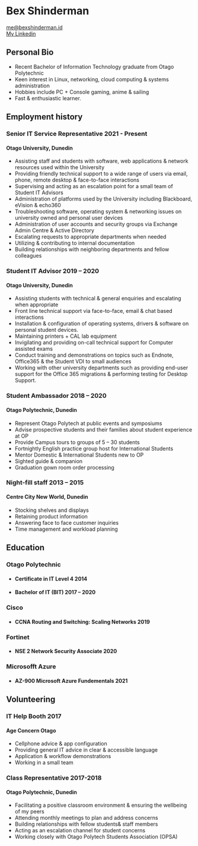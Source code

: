 # Bex Shinderman
<div>
<a href="me@bexshinderman.id"> me@bexshinderman.id </a> 

<br>
<a href="https://www.linkedin.com/in/bex-shinderman-2a72231ba"> My Linkedin </a>
<br>
</div>

## Personal Bio
* Recent Bachelor of Information Technology graduate from Otago Polytechnic
* Keen interest in Linux, networking, cloud computing & systems administration
* Hobbies include PC + Console gaming, anime & sailing
* Fast & enthusiastic learner.

## Employment history
### Senior IT Service Representative 	2021 - Present
#### Otago University, Dunedin 

* Assisting staff and students with software, web applications & network resources used within the University 
* Providing friendly technical support to a wide range of users via email, phone, remote desktop & face-to-face interactions
* Supervising and acting as an escalation point for a small team of Student IT Advisors 
* Administration of platforms used by the University including Blackboard, eVision & echo360
* Troubleshooting software, operating system & networking issues on university owned and personal user devices
* Administration of user accounts and security groups via Exchange Admin Centre & Active Directory
* Escalating requests to appropriate departments when needed
* Utilizing & contributing to internal documentation 
* Building relationships with neighboring departments and fellow colleagues

### Student IT Advisor				2019 – 2020
#### Otago University, Dunedin

* Assisting students with technical & general enquiries and escalating when appropriate
* Front line technical support via face-to-face, email & chat based interactions
* Installation & configuration of operating systems, drivers & software on personal student devices.
* Maintaining printers + CAL lab equipment
* Invigilating and providing on-call technical support for Computer assisted exams 
* Conduct training and demonstrations on topics such as Endnote, Office365 & the Student VDI to small audiences
* Working with other university departments such as providing end-user support for the Office 365 migrations & performing testing for Desktop Support. 

### Student Ambassador           		2018 – 2020
#### Otago Polytechnic, Dunedin

* Represent Otago Polytech at public events and symposiums
* Advise prospective students and their families about student experience at OP
* Provide Campus tours to groups of 5 – 30 students
* Fortnightly English practice group host for International Students
* Mentor Domestic & International Students new to OP
* Sighted guide & companion 
* Graduation gown room order processing

### Night-fill staff                               		2013 – 2015
#### Centre City New World, Dunedin

*	Stocking shelves and displays
*	Retaining product information
*	Answering face to face customer inquiries 
*	Time management and workload planning

## Education

### Otago Polytechnic        
* #### Certificate in IT Level 4                        2014

* #### Bachelor of IT (BIT) 		         		 	2017 – 2020

### Cisco
* #### CCNA Routing and Switching: Scaling Networks     2019

### Fortinet
* #### NSE 2 Network Security Associate                 2020

### Microsofft Azure
* #### AZ-900 Microsoft Azure Fundementals               2021

## Volunteering

### IT Help Booth                                       2017
#### Age Concern Otago
* Cellphone advice & app configuration
* Providing general IT advice in clear & accessible language
* Application & workflow demonstrations
* Working in a small team

### Class Representative                                 2017-2018
#### Otago Polytechnic, Dunedin

* Facilitating a positive classroom environment & ensuring the wellbeing of my peers
* Attending monthly meetings to plan and address concerns
* Building relationships with fellow students& staff members
* Acting as an escalation channel for student concerns
* Working closely with Otago Polytech Students Association (OPSA) 








